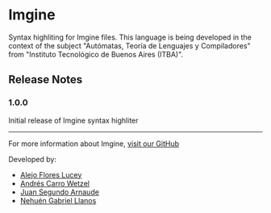 # Imgine

Syntax highliting for Imgine files. This language is being developed in the context of the subject "Autómatas, Teoría de Lenguajes y Compiladores" from "Instituto Tecnológico de Buenos Aires (ITBA)".

## Release Notes

### 1.0.0

Initial release of Imgine syntax highliter

<hr>

For more information about Imgine, [visit our GitHub](https://github.com/NehuenLlanos/imgine)

Developed by:

* [Alejo Flores Lucey](https://github.com/alejofl)
* [Andrés Carro Wetzel](https://github.com/NehuenLlanos)
* [Juan Segundo Arnaude](https://github.com/juansarnaude)
* [Nehuén Gabriel Llanos](https://github.com/AndresCarro)